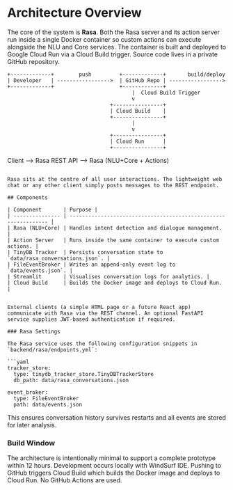 # Architecture Overview

The core of the system is **Rasa**. Both the Rasa server and its action
server run inside a single Docker container so custom actions can execute
alongside the NLU and Core services. The container is built and deployed to
Google Cloud Run via a Cloud Build trigger. Source code lives in a private
GitHub repository.

```
+-------------+        push         +-------------+       build/deploy
| Developer   | ----------------->  | GitHub Repo | ----------------->
+-------------+                     +-------------+                    
                                        |  Cloud Build Trigger       
                                        v
                                 +----------------+
                                 | Cloud Build    |
                                 +----------------+
                                        |
                                        v
                                 +----------------+
                                 | Cloud Run      |
                                 +----------------+
```
Client --> Rasa REST API --> Rasa (NLU+Core + Actions)
```

Rasa sits at the centre of all user interactions. The lightweight web chat or any other client simply posts messages to the REST endpoint.

## Components

| Component       | Purpose |
| --------------- | --------------------------------------------------------------- |
| Rasa (NLU+Core) | Handles intent detection and dialogue management. |
| Action Server   | Runs inside the same container to execute custom actions. |
| TinyDB Tracker  | Persists conversation state to `data/rasa_conversations.json`. |
| FileEventBroker | Writes an append-only event log to `data/events.json`. |
| Streamlit       | Visualises conversation logs for analytics. |
| Cloud Build     | Builds the Docker image and deploys to Cloud Run. |


External clients (a simple HTML page or a future React app) communicate with Rasa via the REST channel. An optional FastAPI service supplies JWT-based authentication if required.

### Rasa Settings

The Rasa service uses the following configuration snippets in
`backend/rasa/endpoints.yml`:

```yaml
tracker_store:
  type: tinydb_tracker_store.TinyDBTrackerStore
  db_path: data/rasa_conversations.json

event_broker:
  type: FileEventBroker
  path: data/events.json
```

This ensures conversation history survives restarts and all events are stored for
later analysis.

### Build Window

The architecture is intentionally minimal to support a complete prototype within
12 hours.  Development occurs locally with WindSurf IDE.  Pushing to GitHub
triggers Cloud Build which builds the Docker image and deploys to Cloud Run.
No GitHub Actions are used.

